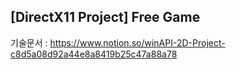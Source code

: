 [DirectX11 Project] Free Game
---
기술문서 : https://www.notion.so/winAPI-2D-Project-c8d5a08d92a44e8a8419b25c47a88a78
